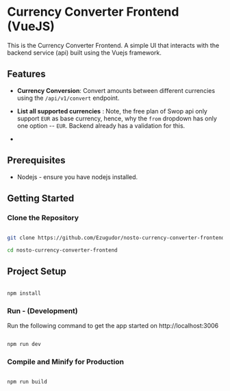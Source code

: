 # Currency Converter Frontend (VueJS)

This is the Currency Converter Frontend. A simple UI that interacts with the backend service (api) built using the Vuejs framework.

## Features

- **Currency Conversion**: Convert amounts between different currencies using the `/api/v1/convert` endpoint.

- **List all supported currencies** : Note, the free plan of Swop api only support `EUR` as base currency, hence, why the `from` dropdown has only one option -- `EUR`. Backend already has a validation for this.
-

## Prerequisites

- Nodejs - ensure you have nodejs installed.

## Getting Started

### Clone the Repository

```bash

git clone https://github.com/Ezugudor/nosto-currency-converter-frontend

cd nosto-currency-converter-frontend

```

## Project Setup

```sh

npm install

```

### Run - (Development)

Run the following command to get the app started on http://localhost:3006

```sh

npm run dev

```

### Compile and Minify for Production

```sh

npm run build

```
